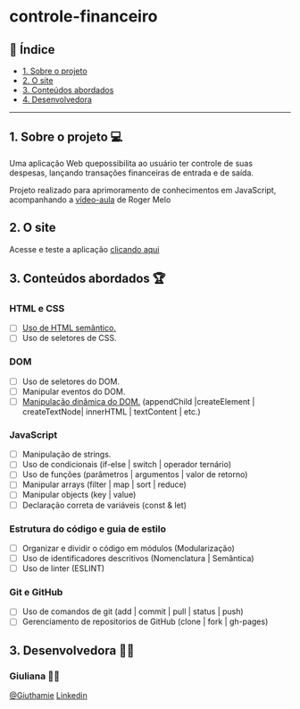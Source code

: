 # controle-financeiro

## :round_pushpin: Índice

* [1. Sobre o projeto](#1-sobre-o-projeto)
* [2. O site](#2-o-site)
* [3. Conteúdos abordados](#3-conteúdos-abordados)
* [4. Desenvolvedora](#4-desenvolvedora)

***

## 1. Sobre o projeto :computer:

Uma aplicação Web quepossibilita ao usuário ter controle de suas despesas, lançando transações financeiras de entrada e de saída.

Projeto realizado para aprimoramento de conhecimentos em JavaScript, acompanhando a [vídeo-aula](https://www.youtube.com/watch?v=xarRciYWT5Q) de Roger Melo 

## 2. O site

Acesse e teste a aplicação [clicando aqui](https://giuthamie.github.io/controle-financeiro/)

## 3. Conteúdos abordados :trophy:

### HTML e CSS

* [ ] [Uso de HTML semântico.](https://developer.mozilla.org/pt-BR/docs/Glossario/Semantica#Sem%C3%A2ntica_em_HTML)
* [ ] Uso de seletores de CSS.

### DOM

* [ ] Uso de seletores do DOM.
* [ ] Manipular eventos do DOM.
* [ ] [Manipulação dinâmica do DOM.](https://developer.mozilla.org/pt-BR/docs/DOM/Referencia_do_DOM/Introdu%C3%A7%C3%A3o)
(appendChild |createElement | createTextNode| innerHTML | textContent | etc.)

### JavaScript

* [ ] Manipulação de strings.
* [ ] Uso de condicionais (if-else | switch | operador ternário)
* [ ] Uso de funções (parâmetros | argumentos | valor de retorno)
* [ ] Manipular arrays (filter | map | sort | reduce)
* [ ] Manipular objects (key | value)
* [ ] Declaração correta de variáveis (const & let)

### Estrutura do código e guia de estilo

* [ ] Organizar e dividir o código em módulos (Modularização)
* [ ] Uso de identificadores descritivos (Nomenclatura | Semântica)
* [ ] Uso de linter (ESLINT)

### Git e GitHub

* [ ] Uso de comandos de git (add | commit | pull | status | push)
* [ ] Gerenciamento de repositorios de GitHub (clone | fork | gh-pages)

## 3. Desenvolvedora :woman_technologist:

### Giuliana :woman_artist:
[@Giuthamie](https://github.com/Giuthamie)  [Linkedin](https://www.linkedin.com/in/giuliana-thami%C3%AA/)
